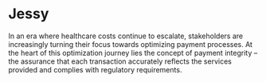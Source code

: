 # Jessy
In an era where healthcare costs continue to escalate, stakeholders are increasingly turning their focus towards optimizing payment processes. At the heart of this optimization journey lies the concept of payment integrity – the assurance that each transaction accurately reflects the services provided and complies with regulatory requirements.
